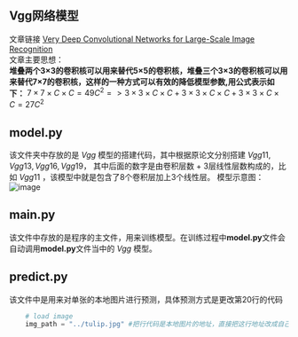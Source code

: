 
## Vgg网络模型
文章链接 [Very Deep Convolutional Networks for Large-Scale Image Recognition](https://arxiv.org/abs/1409.1556)  
文章主要思想：  
**堆叠两个3×3的卷积核可以用来替代5×5的卷积核，堆叠三个3×3的卷积核可以用来替代7×7的卷积核，这样的一种方式可以有效的降低模型参数,用公式表示如下：**
$7 × 7 × C × C = 49C^{2} => 3 × 3 × C × C + 3 × 3 × C × C + 3 × 3 × C × C = 27C^{2}$
## model.py  
该文件夹中存放的是
$Vgg$
模型的搭建代码，其中根据原论文分别搭建
$Vgg11,Vgg13,Vgg16,Vgg19$，
其中后面的数字是由卷积层数 + 3层线性层数构成的，比如
$Vgg11$
，该模型中就是包含了8个卷积层加上3个线性层。
模型示意图：![image](https://user-images.githubusercontent.com/88299572/232652530-64e9a36a-6e89-43e0-a408-8f52e7291062.png)

## main.py
该文件中存放的是程序的主文件，用来训练模型。在训练过程中**model.py**文件会自动调用**model.py**文件当中的
$Vgg$
模型。

## predict.py
该文件中是用来对单张的本地图片进行预测，具体预测方式是更改第20行的代码  


```python
    # load image
    img_path = "../tulip.jpg" #把行代码是本地图片的地址，直接把这行地址改成自己图片的地址即可
```
